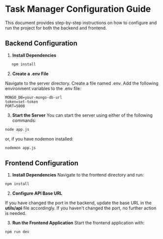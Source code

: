 # Task Manager Configuration Guide

This document provides step-by-step instructions on how to configure and run the project for both the backend and frontend.

## Backend Configuration

1. **Install Dependencies**
```bash
   npm install
```
2. **Create a .env File**

Navigate to the server directory.
Create a file named .env.
Add the following environment variables to the .env file:
```
MONGO_DB=your-mongo-db-url
token=set-token
PORT=5000
```
3. **Start the Server**
You can start the server using either of the following commands:

```bash
node app.js
```
or, if you have nodemon installed:
```bash
nodemon app.js
```
## Frontend Configuration
1. **Install Dependencies**
Navigate to the frontend directory and run:
```bash
npm install
```
2. **Configure API Base URL**

If you have changed the port in the backend, update the base URL in the **utils/api** file accordingly.
If you haven't changed the port, no further action is needed.

3. **Run the Frontend Application**
Start the frontend application with:
```bash
npm run dev
```
